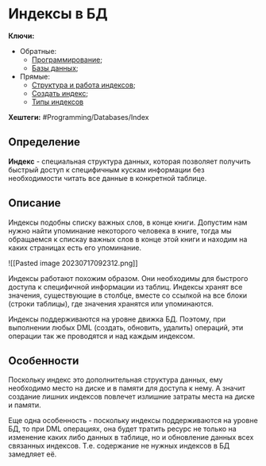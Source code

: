  # Индексы в БД

**Ключи:**
- Обратные:
	- [Программирование](PROGRAMMING);
	- [Базы данных](databases);
- Прямые:
	- [Структура и работа индексов](db-index-structure);
	- [Создать индекс](db-index-create);
	- [Типы индексов](db-index-types)

**Хештеги:** #Programming/Databases/Index

## Определение

**Индекс** - специальная структура данных, которая позволяет получить быстрый доступ к специфичным кускам информации без необходимости читать все данные в конкретной таблице.

## Описание

Индексы подобны списку важных слов, в конце книги. Допустим нам нужно найти упоминание  некоторого человека в книге, тогда мы обращаемся к спискау важных слов в конце этой книги и находим на каких страницах есть его упоминание.

![[Pasted image 20230717092312.png]]

Индексы работают похожим образом. Они необходимы для быстрого доступа к специфичной информации из таблиц.  Индексы хранят все значения, существующие в столбце, вместе со ссылкой на все блоки (строки таблицы), где значения хранятся или упоминаются.

Индексы поддерживаются на уровне движка БД. Поэтому, при выполнении любых DML (создать, обновить, удалить) операций, эти операции так же проводятся и над каждым индексом.

## Особенности

Поскольку индекс это дополнительная структура данных, ему необходимо место на диске и в памяти для доступа к нему. А значит создание лишних индексов повлечет излишние затраты места на диске и памяти.

Еще одна особенность - поскольку индексы поддерживаются на уровне БД, то при DML операциях, она будет тратить ресурс не только на изменение каких либо данных в таблице, но и обновление данных всех связанных индексов. Т.е. содержание не нужных индексов в БД замедляет её.

